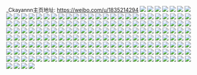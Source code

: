 _Ckayannn主页地址: https://weibo.com/u/1835214294 
![](https://wx4.sinaimg.cn/mw2000/6d6325d6ly1h8wlhevvnhj22c0340kjm.jpg) 
![](https://wx4.sinaimg.cn/mw2000/6d6325d6ly1h8wmaiecedj22c0340u0y.jpg) 
![](https://wx4.sinaimg.cn/mw2000/6d6325d6gy1h809x01mqij22c03404qq.jpg) 
![](https://wx4.sinaimg.cn/mw2000/6d6325d6gy1h809wruswrj228g2za7wi.jpg) 
![](https://wx4.sinaimg.cn/mw2000/6d6325d6gy1h809x8nlx3j22c0340npf.jpg) 
![](https://wx4.sinaimg.cn/mw2000/6d6325d6gy1h809x2oiv6j22bz33z4qs.jpg) 
![](https://wx4.sinaimg.cn/mw2000/6d6325d6gy1h809wtwk4aj223a2sd4qq.jpg) 
![](https://wx4.sinaimg.cn/mw2000/6d6325d6gy1h809wq52jmj221y2qkqv5.jpg) 
![](https://wx4.sinaimg.cn/mw2000/6d6325d6gy1h809wvq5tcj22c0340e82.jpg) 
![](https://wx4.sinaimg.cn/mw2000/6d6325d6gy1h809wy78rvj22c0340x6q.jpg) 
![](https://wx4.sinaimg.cn/mw2000/6d6325d6gy1h5h2dtn08xj22b232qe84.jpg) 
![](https://wx4.sinaimg.cn/mw2000/6d6325d6gy1h5h2d7mev2j225l2vghdv.jpg) 
![](https://wx4.sinaimg.cn/mw2000/6d6325d6gy1h5h2cyd1brj21mh25zx6q.jpg) 
![](https://wx4.sinaimg.cn/mw2000/6d6325d6gy1h46takqjxgj21kw2dc1kx.jpg) 
![](https://wx4.sinaimg.cn/mw2000/6d6325d6gy1h46taik4mvj21kw2dc4qp.jpg) 
![](https://wx4.sinaimg.cn/mw2000/6d6325d6gy1h46talzhtwj21kw2dc1kx.jpg) 
![](https://wx4.sinaimg.cn/mw2000/6d6325d6gy1h46tag87pwj21kw2dchcb.jpg) 
![](https://wx4.sinaimg.cn/mw2000/6d6325d6gy1h46tajopmcj21kx2de1kx.jpg) 
![](https://wx4.sinaimg.cn/mw2000/6d6325d6gy1h46taefgduj21kw2dc4qp.jpg) 
![](https://wx4.sinaimg.cn/mw2000/6d6325d6gy1h46tacxy80j21kw2dc7wh.jpg) 
![](https://wx4.sinaimg.cn/mw2000/6d6325d6gy1h46tablxlbj22dc1kw1kx.jpg) 
![](https://wx4.sinaimg.cn/mw2000/6d6325d6gy1h46tah6p1uj21kw2dchdf.jpg) 
![](https://wx4.sinaimg.cn/mw2000/6d6325d6ly1h34uiyb9xxj20vc15s4bf.jpg) 
![](https://wx4.sinaimg.cn/mw2000/6d6325d6ly1h34uizxjdxj22801o0x6p.jpg) 
![](https://wx4.sinaimg.cn/mw2000/6d6325d6ly1h34uiy0mp0j20vc15sah8.jpg) 
![](https://wx4.sinaimg.cn/mw2000/6d6325d6ly1h34uixppbxj20vc15stnk.jpg) 
![](https://wx4.sinaimg.cn/mw2000/6d6325d6ly1h34unhkft1j22c0340e82.jpg) 
![](https://wx4.sinaimg.cn/mw2000/6d6325d6ly1h2t6oaqqtlj20r10um0uy.jpg) 
![](https://wx4.sinaimg.cn/mw2000/6d6325d6ly1h1tf4tpt4wj222k2rj7wi.jpg) 
![](https://wx4.sinaimg.cn/mw2000/6d6325d6ly1h1tf4sfq8jj22ac31rhdv.jpg) 
![](https://wx4.sinaimg.cn/mw2000/6d6325d6ly1h1tf4v55tyj22c0340x6q.jpg) 
![](https://wx4.sinaimg.cn/mw2000/6d6325d6ly1h1d2m1nyh1j23402c0u0z.jpg) 
![](https://wx4.sinaimg.cn/mw2000/6d6325d6ly1h1d2luzp29j23402c0kjn.jpg) 
![](https://wx4.sinaimg.cn/mw2000/6d6325d6ly1h1d2motvwkj223u35sb2b.jpg) 
![](https://wx4.sinaimg.cn/mw2000/6d6325d6ly1h1d2m5u6awj22c02c01kz.jpg) 
![](https://wx4.sinaimg.cn/mw2000/6d6325d6ly1h1d2lqgwtoj23402c0qv7.jpg) 
![](https://wx4.sinaimg.cn/mw2000/6d6325d6gy1gzdg8oez61j20lc0sgah9.jpg) 
![](https://wx4.sinaimg.cn/mw2000/6d6325d6gy1gzdg8ntulsj20sg0lcdnj.jpg) 
![](https://wx4.sinaimg.cn/mw2000/6d6325d6gy1gyw1nq64k3j22c0340x6q.jpg) 
![](https://wx4.sinaimg.cn/mw2000/6d6325d6gy1gyw1p6mfvaj22c0340e82.jpg) 
![](https://wx4.sinaimg.cn/mw2000/6d6325d6gy1gyw1nkuzcmj21t52evhdu.jpg) 
![](https://wx4.sinaimg.cn/mw2000/6d6325d6gy1gyw1p3cb01j225c2v4qv6.jpg) 
![](https://wx4.sinaimg.cn/mw2000/6d6325d6gy1gyw1nnk1qvj21lo24w1ky.jpg) 
![](https://wx4.sinaimg.cn/mw2000/6d6325d6gy1gy90xcdmhsj22c03401ky.jpg) 
![](https://wx4.sinaimg.cn/mw2000/6d6325d6gy1gy90y2j9uhj22aa31pe82.jpg) 
![](https://wx4.sinaimg.cn/mw2000/6d6325d6gy1gy90y5wunmj21lg24mkjl.jpg) 
![](https://wx4.sinaimg.cn/mw2000/6d6325d6gy1gy90y8bdkbj21o0280u0x.jpg) 
![](https://wx4.sinaimg.cn/mw2000/6d6325d6ly1gwsx3i940oj22c03407wi.jpg) 
![](https://wx4.sinaimg.cn/mw2000/6d6325d6ly1gwsx3dzy9zj21sc2dsu0g.jpg) 
![](https://wx4.sinaimg.cn/mw2000/6d6325d6ly1gwsx3msykaj22c0340hdu.jpg) 
![](https://wx4.sinaimg.cn/mw2000/6d6325d6ly1gwsx3ey7gqj22ds1sckf1.jpg) 
![](https://wx4.sinaimg.cn/mw2000/6d6325d6ly1gwsx3kedm5j23402c0b2b.jpg) 
![](https://wx4.sinaimg.cn/mw2000/6d6325d6ly1gwsx3gh2e5j22ds1scqv5.jpg) 
![](https://wx4.sinaimg.cn/mw2000/6d6325d6ly1gwdt7anlqij22c0340x6q.jpg) 
![](https://wx4.sinaimg.cn/mw2000/6d6325d6ly1gwdt7btj98j21sc2dsnfi.jpg) 
![](https://wx4.sinaimg.cn/mw2000/6d6325d6ly1gwdt7d0q1hj2292303kjl.jpg) 
![](https://wx4.sinaimg.cn/mw2000/6d6325d6ly1gwdt7fa0ggj22842yt1kz.jpg) 
![](https://wx4.sinaimg.cn/mw2000/6d6325d6ly1gwdt7gta2gj21sc2dstv4.jpg) 
![](https://wx4.sinaimg.cn/mw2000/6d6325d6ly1gwdt7julu6j225b2v3u0y.jpg) 
![](https://wx4.sinaimg.cn/mw2000/6d6325d6ly1gvyntgkzcmj23402c07wl.jpg) 
![](https://wx4.sinaimg.cn/mw2000/6d6325d6ly1gvyntj3ba1j23402cc4qq.jpg) 
![](https://wx4.sinaimg.cn/mw2000/6d6325d6ly1gvyntrpe50j22zg28mb2c.jpg) 
![](https://wx4.sinaimg.cn/mw2000/6d6325d6ly1gvynt58jxcj23402c0u0y.jpg) 
![](https://wx4.sinaimg.cn/mw2000/6d6325d6ly1gvyntltqe5j23402ccx6q.jpg) 
![](https://wx4.sinaimg.cn/mw2000/6d6325d6ly1gvynta1v2xj23402c0u0y.jpg) 
![](https://wx4.sinaimg.cn/mw2000/6d6325d6ly1gvx38jsf3yj21sc2dsb29.jpg) 
![](https://wx4.sinaimg.cn/mw2000/6d6325d6ly1gvx38kw56uj21sc2ds7wh.jpg) 
![](https://wx4.sinaimg.cn/mw2000/0020cn4yly1gud7w55mg5j61i65514qr02.jpg) 
![](https://wx4.sinaimg.cn/mw2000/0020cn4yly1gud6a4kq6aj62592v07wi02.jpg) 
![](https://wx4.sinaimg.cn/mw2000/0020cn4yly1gud7rtdtugj610y7j9hdv02.jpg) 
![](https://wx4.sinaimg.cn/mw2000/0020cn4yly1gud7s3eyhuj623u35snpf02.jpg) 
![](https://wx4.sinaimg.cn/mw2000/0020cn4yly1gud6a2x12wj61qi2bre5c02.jpg) 
![](https://wx4.sinaimg.cn/mw2000/0020cn4yly1gud69v9er6j62682wbtuh02.jpg) 
![](https://wx4.sinaimg.cn/mw2000/0020cn4yly1gud69tyrvwj62ds1scx1t02.jpg) 
![](https://wx4.sinaimg.cn/mw2000/0020cn4yly1gud7yjtnnjj63402c01kx02.jpg) 
![](https://wx4.sinaimg.cn/mw2000/0020cn4yly1gud6ij41saj61r92cdx6p02.jpg) 
![](https://wx4.sinaimg.cn/mw2000/0020cn4yly1gud6us7hqbj61sc2dse8102.jpg) 
![](https://wx4.sinaimg.cn/mw2000/0020cn4yly1gud6ur7l2lj61sc2dsnpd02.jpg) 
![](https://wx4.sinaimg.cn/mw2000/0020cn4yly1gud6utj0s3j61sc2dsqv502.jpg) 
![](https://wx4.sinaimg.cn/mw2000/0020cn4yly1gud7xmx0y2j62802yonpd02.jpg) 
![](https://wx4.sinaimg.cn/mw2000/6d6325d6ly1gud69y0jhpj22802yo4qr.jpg) 
![](https://wx4.sinaimg.cn/mw2000/0020cn4yly1gud7rvk8usj61pc4jgkjn02.jpg) 
![](https://wx4.sinaimg.cn/mw2000/0020cn4yly1gud7ryd5vrj613s6zze8402.jpg) 
![](https://wx4.sinaimg.cn/mw2000/0020cn4yly1gud7s04ajkj61pc4jg7wj02.jpg) 
![](https://wx4.sinaimg.cn/mw2000/0020cn4yly1gud7ufsgk9j618s67vkjm02.jpg) 
![](https://wx4.sinaimg.cn/mw2000/6d6325d6ly1grx7k1ln83j22c03407wj.jpg) 
![](https://wx4.sinaimg.cn/mw2000/6d6325d6ly1grx7ixt2uzj21s52ds1gb.jpg) 
![](https://wx4.sinaimg.cn/mw2000/6d6325d6ly1grx7jm7xddj22bb3324qr.jpg) 
![](https://wx4.sinaimg.cn/mw2000/6d6325d6ly1grx7jx7w39j21sc2dsu0x.jpg) 
![](https://wx4.sinaimg.cn/mw2000/6d6325d6ly1grx7keqx2ej22802yoqv7.jpg) 
![](https://wx4.sinaimg.cn/mw2000/6d6325d6ly1grx7jul8h0j21q82az44j.jpg) 
![](https://wx4.sinaimg.cn/mw2000/6d6325d6ly1grx7kj8lvrj20wr17othp.jpg) 
![](https://wx4.sinaimg.cn/mw2000/6d6325d6ly1grx7jqownbj22c02c04qs.jpg) 
![](https://wx4.sinaimg.cn/mw2000/6d6325d6ly1grx7j2qtr6j22c0340u0z.jpg) 
![](https://wx4.sinaimg.cn/mw2000/6d6325d6ly1grx7jtqnlfj22c02c0x6p.jpg) 
![](https://wx4.sinaimg.cn/mw2000/6d6325d6ly1grx7jfqwzkj233y2bye81.jpg) 
![](https://wx4.sinaimg.cn/mw2000/6d6325d6ly1grx7jiku7jj22c02c01kx.jpg) 
![](https://wx4.sinaimg.cn/mw2000/6d6325d6ly1grx7ja3fk8j22c02c01l0.jpg) 
![](https://wx4.sinaimg.cn/mw2000/6d6325d6ly1grx7ki69wuj23402c0e84.jpg) 
![](https://wx4.sinaimg.cn/mw2000/6d6325d6ly1grx7j5myhaj22c02c0hdu.jpg) 
![](https://wx4.sinaimg.cn/mw2000/6d6325d6ly1grx7kacr52j22c0340u10.jpg) 
![](https://wx4.sinaimg.cn/mw2000/6d6325d6ly1grx7jdsi42j22c02c04qr.jpg) 
![](https://wx4.sinaimg.cn/mw2000/6d6325d6ly1grx7k5w891j22c0340qv7.jpg) 
![](https://wx4.sinaimg.cn/mw2000/6d6325d6ly1gpfz2gex2sj227a2xqkjl.jpg) 
![](https://wx4.sinaimg.cn/mw2000/6d6325d6ly1gpfz2i8sglj22852yvb29.jpg) 
![](https://wx4.sinaimg.cn/mw2000/6d6325d6ly1gpfz2m1repj226m2wue81.jpg) 
![](https://wx4.sinaimg.cn/mw2000/6d6325d6ly1gpfz2em9zrj22c0340kjl.jpg) 
![](https://wx4.sinaimg.cn/mw2000/6d6325d6ly1gp64adukjkj2289289quy.jpg) 
![](https://wx4.sinaimg.cn/mw2000/6d6325d6ly1gp64acutayj21sc2dshdt.jpg) 
![](https://wx4.sinaimg.cn/mw2000/6d6325d6ly1gozxuhblfdj23402c0b2a.jpg) 
![](https://wx4.sinaimg.cn/mw2000/6d6325d6ly1gozxtx6dnzj22c02c0kjn.jpg) 
![](https://wx4.sinaimg.cn/mw2000/6d6325d6ly1gq95f90qvqj22c03407wj.jpg) 
![](https://wx4.sinaimg.cn/mw2000/6d6325d6ly1gozxue63jqj227z2yn4qq.jpg) 
![](https://wx4.sinaimg.cn/mw2000/6d6325d6ly1gq94tvz8z5j22c02c0b2a.jpg) 
![](https://wx4.sinaimg.cn/mw2000/6d6325d6ly1gq94ora6ckj22c0340u0x.jpg) 
![](https://wx4.sinaimg.cn/mw2000/6d6325d6ly1gq94uiw3ehj21m825nhav.jpg) 
![](https://wx4.sinaimg.cn/mw2000/6d6325d6ly1gq95f759c6j22c02c0qv6.jpg) 
![](https://wx4.sinaimg.cn/mw2000/6d6325d6ly1gnqzqlubwtj22c02c04qh.jpg) 
![](https://wx4.sinaimg.cn/mw2000/6d6325d6ly1gnqzqehk21j22c02c0kjl.jpg) 
![](https://wx4.sinaimg.cn/mw2000/6d6325d6ly1gnqzqjxlbij22l51xvb29.jpg) 
![](https://wx4.sinaimg.cn/mw2000/6d6325d6ly1gnqzqgwzp9j22c02c07tf.jpg) 
![](https://wx4.sinaimg.cn/mw2000/6d6325d6ly1gnqzqic2kfj22c02c07v7.jpg) 
![](https://wx4.sinaimg.cn/mw2000/6d6325d6ly1gnqzqnx3lbj22c02c0avb.jpg) 
![](https://wx4.sinaimg.cn/mw2000/6d6325d6ly1gn6w5hmukzj21er1erat3.jpg) 
![](https://wx4.sinaimg.cn/mw2000/6d6325d6gy1gm4han56cfj22c0340hdt.jpg) 
![](https://wx4.sinaimg.cn/mw2000/6d6325d6gy1gm4hakta5aj229r3101kx.jpg) 
![](https://wx4.sinaimg.cn/mw2000/6d6325d6gy1gm4haplkxwj21sc1schdt.jpg) 
![](https://wx4.sinaimg.cn/mw2000/6d6325d6gy1gm4hardwqrj21sc1sc4ow.jpg) 
![](https://wx4.sinaimg.cn/mw2000/6d6325d6ly1gl6atv414sj225n1nghdu.jpg) 
![](https://wx4.sinaimg.cn/mw2000/6d6325d6ly1gl6atw298zj226l1o0b2a.jpg) 
![](https://wx4.sinaimg.cn/mw2000/6d6325d6ly1gl6au0hi4tj21zq1zqhdu.jpg) 
![](https://wx4.sinaimg.cn/mw2000/6d6325d6ly1gq8wqttkjzj22c02c0npe.jpg) 
![](https://wx4.sinaimg.cn/mw2000/6d6325d6gy1gkydl6tgs6j21q12ar4qp.jpg) 
![](https://wx4.sinaimg.cn/mw2000/6d6325d6ly1gq8wcur0q3j22c02c0npd.jpg) 
![](https://wx4.sinaimg.cn/mw2000/6d6325d6ly1gl6bzgagcbj21or2901kx.jpg) 
![](https://wx4.sinaimg.cn/mw2000/6d6325d6ly1gjdode169sj21sc2ds7cc.jpg) 
![](https://wx4.sinaimg.cn/mw2000/6d6325d6ly1gq8w98ndkoj22c02c0u0y.jpg) 
![](https://wx4.sinaimg.cn/mw2000/6d6325d6ly1gq8wcw1ezuj22au32gx6p.jpg) 
![](https://wx4.sinaimg.cn/mw2000/6d6325d6ly1gq8wcxx9dej22c02c0kjm.jpg) 
![](https://wx4.sinaimg.cn/mw2000/6d6325d6gy1ghf8ea0miwj23402c0hdu.jpg) 
![](https://wx4.sinaimg.cn/mw2000/6d6325d6gy1ghf8dxvdekj228s28snpf.jpg) 
![](https://wx4.sinaimg.cn/mw2000/6d6325d6gy1gho6m7w9d4j22c02c01kz.jpg) 
![](https://wx4.sinaimg.cn/mw2000/6d6325d6gy1ghf8e35ielj22ds1scx6p.jpg) 
![](https://wx4.sinaimg.cn/mw2000/6d6325d6ly1glfandc17oj22c02c0x6r.jpg) 
![](https://wx4.sinaimg.cn/mw2000/6d6325d6gy1ghh6lcm6rzj21sc2ds7wh.jpg) 
![](https://wx4.sinaimg.cn/mw2000/6d6325d6gy1gfzre49kucj22c02c04qq.jpg) 
![](https://wx4.sinaimg.cn/mw2000/6d6325d6gy1gfzrn736wnj22c02c0u0x.jpg) 
![](https://wx4.sinaimg.cn/mw2000/6d6325d6ly1gdyanetegaj21o0280e83.jpg) 
![](https://wx4.sinaimg.cn/mw2000/6d6325d6gy1gfzrolv756j22c02c0u0y.jpg) 
![](https://wx4.sinaimg.cn/mw2000/6d6325d6gy1gggghn0kzej22c02c0npd.jpg) 
![](https://wx4.sinaimg.cn/mw2000/6d6325d6ly1gdyakgw8xnj23322bb1kz.jpg) 
![](https://wx4.sinaimg.cn/mw2000/6d6325d6gy1gdzbd7o0o9j22c02c0npf.jpg) 
![](https://wx4.sinaimg.cn/mw2000/6d6325d6gy1gcw1ta67t0j22c02c0kjn.jpg) 
![](https://wx4.sinaimg.cn/mw2000/6d6325d6gy1gcw1tbwmtcj21z01z07wi.jpg) 
![](https://wx4.sinaimg.cn/mw2000/6d6325d6ly1gdx8ttkdzjj22c02c07wj.jpg) 
![](https://wx4.sinaimg.cn/mw2000/6d6325d6gy1gcw1t4rydsj21h91z04qp.jpg) 
![](https://wx4.sinaimg.cn/mw2000/6d6325d6gy1gdzbdme1koj22c02c0u0x.jpg) 
![](https://wx4.sinaimg.cn/mw2000/6d6325d6gy1gdzbg9q4fcj21o02801ky.jpg) 
![](https://wx4.sinaimg.cn/mw2000/6d6325d6gy1gf4t4mpx69j22c02c0x6p.jpg) 
![](https://wx4.sinaimg.cn/mw2000/6d6325d6gy1gcwqx5f5u2j21z01z0e81.jpg) 
![](https://wx4.sinaimg.cn/mw2000/6d6325d6ly1gq9nr54i64j22c02c04qq.jpg) 
![](https://wx4.sinaimg.cn/mw2000/6d6325d6ly1gq9nrocieyj22c02c0kjn.jpg) 
![](https://wx4.sinaimg.cn/mw2000/6d6325d6ly1gq9nqzn4huj23402c01ky.jpg) 
![](https://wx4.sinaimg.cn/mw2000/6d6325d6ly1gq9nqtybtfj22c0340x6p.jpg) 
![](https://wx4.sinaimg.cn/mw2000/6d6325d6ly1gq9nrdweupj22c03404qq.jpg) 
![](https://wx4.sinaimg.cn/mw2000/6d6325d6ly1gq9nqoi48cj20uq1inwz4.jpg) 
![](https://wx4.sinaimg.cn/mw2000/6d6325d6ly1g84kuhxelpj21h91z0qv6.jpg) 
![](https://wx4.sinaimg.cn/mw2000/6d6325d6ly1g84kusdpdjj2110661u0z.jpg) 
![](https://wx4.sinaimg.cn/mw2000/6d6325d6ly1g84kuwkyrsj21395tbnpf.jpg) 
![](https://wx4.sinaimg.cn/mw2000/6d6325d6ly1g84kumviolj214j5mqhdu.jpg) 
![](https://wx4.sinaimg.cn/mw2000/6d6325d6ly1g84kuux1gaj21z01z0kjn.jpg) 
![](https://wx4.sinaimg.cn/mw2000/6d6325d6ly1g84kunu758j214x5kuhdu.jpg) 
![](https://wx4.sinaimg.cn/mw2000/6d6325d6ly1g84kuy7zcdj219c5191kz.jpg) 
![](https://wx4.sinaimg.cn/mw2000/6d6325d6ly1g84kuptvrpj21255zfkjn.jpg) 
![](https://wx4.sinaimg.cn/mw2000/6d6325d6ly1g84kw007d7j21at4vkqv6.jpg) 
![](https://wx4.sinaimg.cn/mw2000/6d6325d6ly1g6r61kudphj22c02c07wh.jpg) 
![](https://wx4.sinaimg.cn/mw2000/6d6325d6ly1glbor8hkptj21z01z01ky.jpg) 
![](https://wx4.sinaimg.cn/mw2000/6d6325d6gy1gbx6pm21h2j21z01z0b2a.jpg) 
![](https://wx4.sinaimg.cn/mw2000/6d6325d6ly1g6r61j14h9j21jj440qv5.jpg) 
![](https://wx4.sinaimg.cn/mw2000/6d6325d6ly1glbor6c6ruj2283283npd.jpg) 
![](https://wx4.sinaimg.cn/mw2000/6d6325d6ly1glboonusc1j22c02c0b2b.jpg) 
![](https://wx4.sinaimg.cn/mw2000/6d6325d6gy1ghieit5dcgj20yi1a0qjp.jpg) 
![](https://wx4.sinaimg.cn/mw2000/6d6325d6gy1gdzb0s6jqvj21ho1zkwy3.jpg) 
![](https://wx4.sinaimg.cn/mw2000/6d6325d6gy1gdzb0r11ndj21ho1zk7iq.jpg) 
![](https://wx4.sinaimg.cn/mw2000/6d6325d6gy1gdzavuazvsj21401z47re.jpg) 
![](https://wx4.sinaimg.cn/mw2000/6d6325d6gy1gdzavvl3v6j21401z44kf.jpg) 
